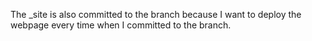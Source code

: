 The _site is also committed to the branch because I want to deploy the webpage
every time when I committed to the branch.
